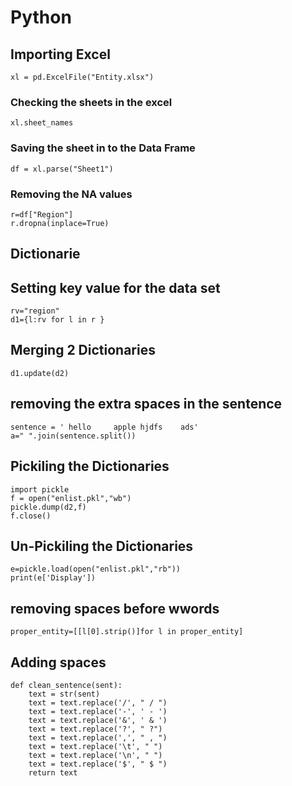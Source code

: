 # Python 

## Importing Excel 
```import pandas as pd
xl = pd.ExcelFile("Entity.xlsx")
```
### Checking the sheets in the  excel
```
xl.sheet_names
```
### Saving the sheet in to the Data Frame
```
df = xl.parse("Sheet1")
```
### Removing the NA values
```
r=df["Region"]
r.dropna(inplace=True)
```
## Dictionarie

## Setting key value for the data set
```
rv="region"
d1={l:rv for l in r }
```

## Merging 2  Dictionaries
```
d1.update(d2)
```

## removing the extra spaces in the sentence
```
sentence = ' hello     apple hjdfs    ads'
a=" ".join(sentence.split())
```

## Pickiling the  Dictionaries
```
import pickle
f = open("enlist.pkl","wb")
pickle.dump(d2,f)
f.close()
```
## Un-Pickiling the  Dictionaries

```
e=pickle.load(open("enlist.pkl","rb"))
print(e['Display'])
```

## removing spaces before wwords
```
proper_entity=[[l[0].strip()]for l in proper_entity]
```
## Adding spaces
```
def clean_sentence(sent):
    text = str(sent)
    text = text.replace('/', " / ")
    text = text.replace('-', ' - ')
    text = text.replace('&', ' & ')
    text = text.replace('?', " ?")
    text = text.replace(',', " , ")
    text = text.replace('\t', " ")
    text = text.replace('\n', " ")
    text = text.replace('$', " $ ")
    return text
```

